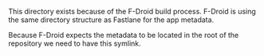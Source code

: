 This directory exists because of the F-Droid build process. F-Droid is using the same directory structure as Fastlane for the app metadata.

Because F-Droid expects the metadata to be located in the root of the repository we need to have this symlink.

